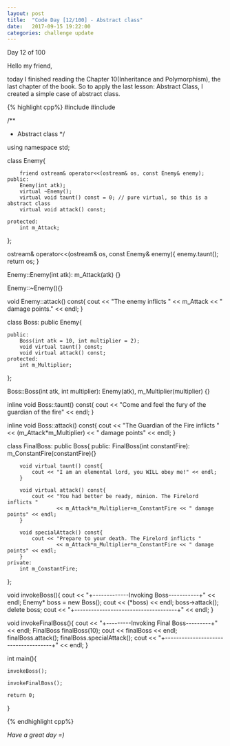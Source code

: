 ```yaml
---
layout: post
title:  "Code Day [12/100] - Abstract class"
date:   2017-09-15 19:22:00
categories: challenge update
---
```


Day 12 of 100

Hello my friend,

today I finished reading the Chapter 10(Inheritance and Polymorphism), the last chapter of the book. So to apply the last lesson: Abstract Class, I created a simple case of abstract class.

{% highlight cpp%}
#include <iostream>
#include <string>

/**
 * Abstract class
 */

using namespace std;

class Enemy{

		friend ostream& operator<<(ostream& os, const Enemy& enemy);
	public:
		Enemy(int atk);
		virtual ~Enemy();
		virtual void taunt() const = 0; // pure virtual, so this is a abstract class
		virtual void attack() const;

	protected:
		int m_Attack;

};

ostream& operator<<(ostream& os, const Enemy& enemy){
	enemy.taunt();
	return os;
}

Enemy::Enemy(int atk):
	m_Attack(atk)
{}

Enemy::~Enemy(){}

void Enemy::attack() const{
	cout << "The enemy inflicts " << m_Attack << " damage points." << endl;
}

class Boss: public Enemy{

	public:
		Boss(int atk = 10, int multiplier = 2);
		void virtual taunt() const;
		void virtual attack() const;
	protected:
		int m_Multiplier;

};

Boss::Boss(int atk, int multiplier):
	Enemy(atk), m_Multiplier(multiplier)
{}


inline void Boss::taunt() const{
	cout << "Come and feel the fury of the guardian of the fire" << endl;
}

inline void Boss::attack() const{
	cout << "The Guardian of the Fire inflicts " << (m_Attack*m_Multiplier)
			<< " damage points" << endl;
}

class FinalBoss: public Boss{
	public:
		FinalBoss(int constantFire):
			m_ConstantFire(constantFire){}

		void virtual taunt() const{
			cout << "I am an elemental lord, you WILL obey me!" << endl;
		}

		void virtual attack() const{
			cout << "You had better be ready, minion. The Firelord inflicts "
					<< m_Attack*m_Multiplier+m_ConstantFire << " damage points" << endl;
		}

		void specialAttack() const{
			cout << "Prepare to your death. The Firelord inflicts "
					<< m_Attack*m_Multiplier*m_ConstantFire << " damage points" << endl;
		}
	private:
		int m_ConstantFire;

};

void invokeBoss(){
	cout << "+-------------Invoking Boss-----------+" << endl;
	Enemy* boss = new Boss();
	cout << (*boss) << endl;
	boss->attack();
	delete boss;
	cout << "+-------------------------------------+" << endl;
}

void invokeFinalBoss(){
	cout << "+---------Invoking Final Boss---------+" << endl;
	FinalBoss finalBoss(10);
	cout << finalBoss << endl;
	finalBoss.attack();
	finalBoss.specialAttack();
	cout << "+-------------------------------------+" << endl;
}

int main(){

	invokeBoss();

	invokeFinalBoss();

	return 0;
}

{% endhighlight cpp%}

_Have a great day =)_